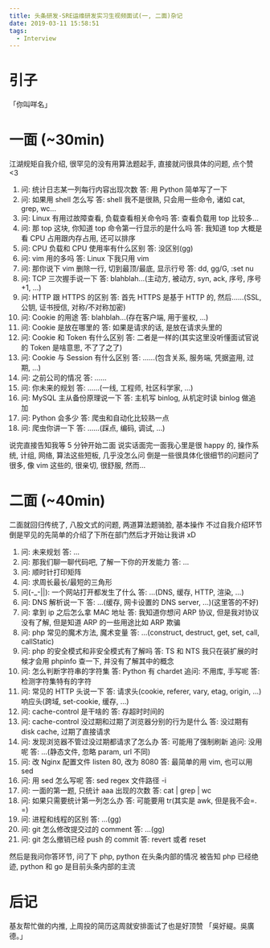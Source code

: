 ```yaml
---
title: 头条研发-SRE运维研发实习生视频面试(一, 二面)杂记
date: 2019-03-11 15:58:51
tags:
  - Interview
---
```


# 引子

「你叫咩名」

# 一面 (~30min)

江湖规矩自我介绍, 很罕见的没有用算法题起手, 直接就问很具体的问题, 点个赞 <3

1. 问: 统计日志某一列每行内容出现次数 答: 用 Python 简单写了一下
2. 问: 如果用 shell 怎么写 答: shell 我不是很熟, 只会用一些命令, 诸如 cat, grep, wc...
3. 问: Linux 有用过故障查看, 负载查看相关命令吗 答: 查看负载用 top 比较多...
4. 问: 那 top 这块, 你知道 top 命令第一行显示的是什么吗 答: 我知道 top 大概是看 CPU 占用跟内存占用, 还可以排序
5. 问: CPU 负载和 CPU 使用率有什么区别 答: 没区别([gg](https://scoutapp.com/blog/understanding-load-averages))
6. 问: vim 用的多吗 答: Linux 下我只用 vim
7. 问: 那你说下 vim 删除一行, 切到最顶/最底, 显示行号 答: dd, gg/G, :set nu
8. 问: TCP 三次握手说一下 答: blahblah...(主动方, 被动方, syn, ack, 序号, 序号+1, ...)
9. 问: HTTP 跟 HTTPS 的区别 答: 首先 HTTPS 是基于 HTTP 的, 然后......(SSL, 公钥, 证书授信, 对称/不对称加密)
10. 问: Cookie 的用途 答: blahblah...(存在客户端, 用于鉴权, ...)
11. 问: Cookie 是放在哪里的 答: 如果是请求的话, 是放在请求头里的
12. 问: Cookie 和 Token 有什么区别 答: 二者是一样的(其实这里没听懂面试官说的 Token 是啥意思, 不了了之了)
13. 问: Cookie 与 Session 有什么区别 答: ......(包含关系, 服务端, 凭据盗用, 过期, ...)
14. 问: 之前公司的情况 答: ......
15. 问: 你未来的规划 答: ......(一线, 工程师, 社区科学家, ...)
16. 问: MySQL 主从备份原理说一下 答: 主机写 binlog, 从机定时读 binlog 做追加
17. 问: Python 会多少 答: 爬虫和自动化比较熟一点
18. 问: 爬虫你讲一下 答: ......(踩点, 编码, 调试, ...)

说完直接告知我等 5 分钟开始二面
说实话面完一面我心里是很 happy 的, 操作系统, 计组, 网络, 算法这些短板, 几乎没怎么问
倒是一些很具体化很细节的问题问了很多, 像 vim 这些的, 很亲切, 很舒服, 然而...

# 二面 (~40min)

二面就回归传统了, 八股文式的问题, 两道算法题骑脸, 基本操作
不过自我介绍环节倒是罕见的先简单的介绍了下所在部门然后才开始让我讲 xD

1. 问: 未来规划 答: ...
2. 问: 那我们聊一聊代码吧, 了解一下你的开发能力 答: ...
3. 问: 顺时针打印矩阵
4. 问: 求周长最长/最短的三角形
5. 问(-_-||): 一个网站打开都发生了什么 答: ...(DNS, 缓存, HTTP, 渲染, ...)
6. 问: DNS 解析说一下 答: ...(缓存, 网卡设置的 DNS server, ...)(这里答的不好)
7. 问: 拿到 ip 之后怎么拿 MAC 地址 答: 我知道你想问 ARP 协议, 但是我对协议没有了解, 但是知道 ARP 的一些用途比如 ARP 欺骗
8. 问: php 常见的魔术方法, 魔术变量 答: ...(construct, destruct, get, set, call, callStatic)
9. 问: php 的安全模式和非安全模式有了解吗 答: TS 和 NTS 我只在装扩展的时候才会用 phpinfo 查一下, 并没有了解其中的概念
10. 问: 怎么判断字符串的字符集 答: Python 有 chardet 追问: 不用库, 手写呢 答: 检测字符集特有的字符
11. 问: 常见的 HTTP 头说一下 答: 请求头(cookie, referer, vary, etag, origin, ...) 响应头(跨域, set-cookie, 缓存, ...)
12. 问: cache-control 是干啥的 答: 存超时时间的
13. 问: cache-control 没过期和过期了浏览器分别的行为是什么 答: 没过期有 disk cache, 过期了直接请求
14. 问: 发现浏览器不管过没过期都请求了怎么办 答: 可能用了强制刷新 追问: 没用呢 答: ...(静态文件, 忽略 param, url 不同)
15. 问: 改 Nginx 配置文件 listen 80, 改为 8080 答: 最简单的用 vim, 也可以用 sed
16. 问: 用 sed 怎么写呢 答: sed regex 文件路径 -i
17. 问: 一面的第一题, 只统计 aaa 出现的次数 答: cat | grep | wc
18. 问: 如果只需要统计第一列怎么办 答: 可能要用 tr(其实是 awk, 但是我不会=. =)
19. 问: 进程和线程的区别 答: ...([gg](https://www.ruanyifeng.com/blog/2013/04/processes_and_threads.html))
20. 问: git 怎么修改提交过的 comment 答: ...([gg](https://stackoverflow.com/questions/179123/how-to-modify-existing-unpushed-commits))
21. 问: git 怎么撤销已经 push 的 commit 答: revert 或者 reset

然后是我问你答环节, 问了下 php, python 在头条内部的情况
被告知 php 已经绝迹, python 和 go 是目前头条内部的主流

# 后记

基友帮忙做的内推, 上周投的简历这周就安排面试了也是好顶赞
「吳好緹。吳廣德。」
